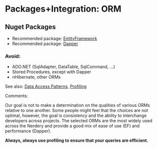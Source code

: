 Packages+Integration: ORM
===========================================

## Nuget Packages

* Recommended package: [EntityFramework](https://www.nuget.org/packages/EntityFramework/)
* Recommended package: [Dapper](https://www.nuget.org/packages/Dapper/)

### Avoid:

* ADO.NET (SqlAdapter, DataTable, SqlCommand, …)
* Stored Procedures, except with Dapper
* nHibernate, other ORMs

See also: [Data Access Patterns](Data_Access_Patterns.md), [Profiling](Profiling.md)

Comments:

Our goal is not to make a determination on the qualities of various ORMs relative to one another. Some people might feel that the choices are not optimal, however, the goal is consistency and the ability to interchange developers across projects. The selected ORMs are the most widely used across the Nerdery and provide a good mix of ease of use (EF) and performance (Dapper).

**Always, always use profiling to ensure that your queries are efficient.**

